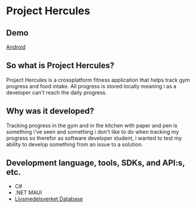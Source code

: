 # Project Hercules

## Demo
[Android](https://github.com/Grumfyyy/Project-Hercules/releases/tag/apk)

## So what is Project Hercules?

Project Hercules is a crossplatform fitness application that helps track gym progress and food intake.
All progress is stored locally meaning i as a developer can't reach the daily progress.

## Why was it developed?

Tracking progress in the gym and in the kitchen with paper and pen is something i've seen and something i don't like to do when tracking my progress 
so therefor as software developer student, i wanted to test my ability to develop something from an issue to a solution.

## Development language, tools, SDKs, and API:s, etc.
- C#
- .NET MAUI
- [Livsmedelsverket Database](https://www.livsmedelsverket.se/livsmedel-och-innehall/naringsamne/livsmedelsdatabasen) 
